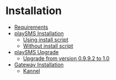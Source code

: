 Installation
============

* [Requirements](Requirements.md)
* [playSMS Installation](playSMS-Installation/README.md)
	* [Using install script](playSMS-Installation/Using-install-script.md)
	* [Without install script](playSMS-Installation/Without-install-script.md)
* [playSMS Upgrade](playSMS-Upgrade/README.md)
	* [Upgrade from version 0.9.9.2 to 1.0](playSMS-Upgrade/Upgrade-from-version-0.9.9.2-to-1.0.md)
* [Gateway Installation](Gateway-Installation/README.md)
	* [Kannel](Gateway-Installation/Kannel.md)
